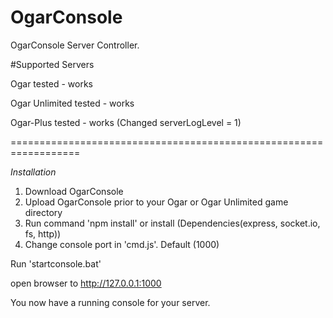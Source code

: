 # OgarConsole

OgarConsole Server Controller.

#Supported Servers

Ogar tested - works

Ogar Unlimited tested - works

Ogar-Plus tested - works (Changed serverLogLevel = 1)


==================================================================

*Installation*

1. Download OgarConsole
2. Upload OgarConsole prior to your Ogar or Ogar Unlimited game directory
3. Run command 'npm install' or install (Dependencies(express, socket.io, fs, http))
4. Change console port in 'cmd.js'. Default (1000)

Run 'startconsole.bat'

open browser to http://127.0.0.1:1000

You now have a running console for your server.
